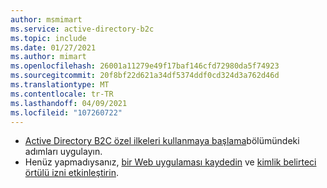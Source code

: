 ```yaml
---
author: msmimart
ms.service: active-directory-b2c
ms.topic: include
ms.date: 01/27/2021
ms.author: mimart
ms.openlocfilehash: 26001a11279e49f17baf146cfd72980da5f74923
ms.sourcegitcommit: 20f8bf22d621a34df5374ddf0cd324d3a762d46d
ms.translationtype: MT
ms.contentlocale: tr-TR
ms.lasthandoff: 04/09/2021
ms.locfileid: "107260722"
---
```

* [Active Directory B2C özel ilkeleri kullanmaya başlama](../articles/active-directory-b2c/tutorial-create-user-flows.md?pivots=b2c-custom-policy)bölümündeki adımları uygulayın.
* Henüz yapmadıysanız, [bir Web uygulaması kaydedin](../articles/active-directory-b2c/tutorial-register-applications.md) ve [kimlik belirteci örtülü izni etkinleştirin](../articles/active-directory-b2c/tutorial-register-applications.md#enable-id-token-implicit-grant).

